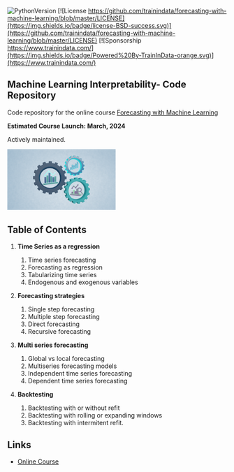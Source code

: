 ﻿![PythonVersion](https://img.shields.io/badge/python-3.7%20|3.8%20|%203.9%20|%203.10-success)
[![License https://github.com/trainindata/forecasting-with-machine-learning/blob/master/LICENSE](https://img.shields.io/badge/license-BSD-success.svg)](https://github.com/trainindata/forecasting-with-machine-learning/blob/master/LICENSE)
[![Sponsorship https://www.trainindata.com/](https://img.shields.io/badge/Powered%20By-TrainInData-orange.svg)](https://www.trainindata.com/)

## Machine Learning Interpretability- Code Repository

Code repository for the online course [Forecasting with Machine Learning](https://www.trainindata.com/p/forecasting-with-machine-learning)

**Estimated Course Launch: March, 2024**

Actively maintained.

[<img src="./FWML-Logo.png" width="248">](https://www.trainindata.com/p/forecasting-with-machine-learning)

## Table of Contents

1. **Time Series as a regression**
	1. Time series forecasting
	2. Forecasting as regression
	3. Tabularizing time series
	4. Endogenous and exogenous variables

2. **Forecasting strategies**
	1. Single step forecasting
	2. Multiple step forecasting
	3. Direct forecasting
	4. Recursive forecasting

3. **Multi series forecasting**
	1. Global vs local forecasting
	2. Multiseries forecasting models
	3. Independent time series forecasting
	4. Dependent time series forecasting

4. **Backtesting**
	1. Backtesting with or without refit
	2. Backtesting with rolling or expanding windows
	3. Backtesting with intermitent refit.


## Links

- [Online Course](https://www.trainindata.com/p/forecasting-machine-learning)
